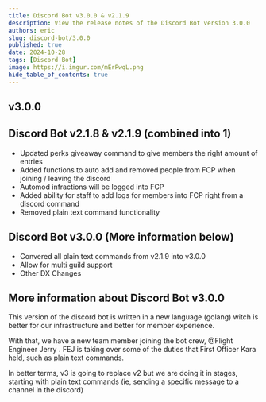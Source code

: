 ```yaml
---
title: Discord Bot v3.0.0 & v2.1.9
description: View the release notes of the Discord Bot version 3.0.0
authors: eric
slug: discord-bot/3.0.0
published: true 
date: 2024-10-28
tags: [Discord Bot]
image: https://i.imgur.com/mErPwqL.png
hide_table_of_contents: true
---
```



## v3.0.0
<!-- truncate -->

## Discord Bot v2.1.8 & v2.1.9 (combined into 1)
- Updated perks giveaway command to give members the right amount of entries
- Added functions to auto add and removed people from FCP when joining / leaving the discord
- Automod infractions will be logged into FCP
- Added ability for staff to add logs for members into FCP right from a discord command
- Removed plain text command functionality

## Discord Bot v3.0.0 (More information below)
- Convered all plain text commands from v2.1.9 into v3.0.0
- Allow for multi guild support
- Other DX Changes

## More information about Discord Bot v3.0.0
This version of the discord bot is written in a new language (golang) witch is better for our infrastructure and better for member experience.

With that, we have a new team member joining the bot crew, @Flight Engineer Jerry . FEJ is taking over some of the duties that First Officer Kara held, such as plain text commands.

In better terms, v3 is going to replace v2 but we are doing it in stages, starting with plain text commands (ie, sending a specific message to a channel in the discord)